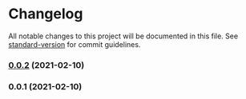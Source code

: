 # Changelog

All notable changes to this project will be documented in this file. See [standard-version](https://github.com/conventional-changelog/standard-version) for commit guidelines.

### [0.0.2](https://github.com/Hunter-Thompson/cdk8s-redis-sts/compare/v0.0.1...v0.0.2) (2021-02-10)

### 0.0.1 (2021-02-10)
